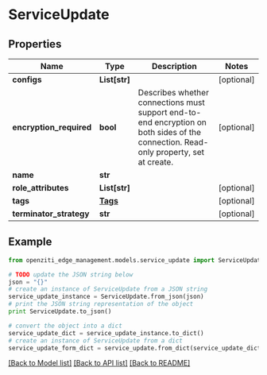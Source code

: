 # ServiceUpdate


## Properties
Name | Type | Description | Notes
------------ | ------------- | ------------- | -------------
**configs** | **List[str]** |  | [optional] 
**encryption_required** | **bool** | Describes whether connections must support end-to-end encryption on both sides of the connection. Read-only property, set at create. | [optional] 
**name** | **str** |  | 
**role_attributes** | **List[str]** |  | [optional] 
**tags** | [**Tags**](Tags.md) |  | [optional] 
**terminator_strategy** | **str** |  | [optional] 

## Example

```python
from openziti_edge_management.models.service_update import ServiceUpdate

# TODO update the JSON string below
json = "{}"
# create an instance of ServiceUpdate from a JSON string
service_update_instance = ServiceUpdate.from_json(json)
# print the JSON string representation of the object
print ServiceUpdate.to_json()

# convert the object into a dict
service_update_dict = service_update_instance.to_dict()
# create an instance of ServiceUpdate from a dict
service_update_form_dict = service_update.from_dict(service_update_dict)
```
[[Back to Model list]](../README.md#documentation-for-models) [[Back to API list]](../README.md#documentation-for-api-endpoints) [[Back to README]](../README.md)


